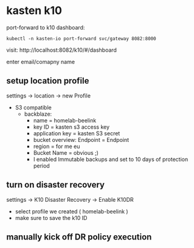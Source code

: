 # kasten k10
port-forward to k10 dashboard:

```
kubectl -n kasten-io port-forward svc/gateway 8082:8000
```

visit: http://localhost:8082/k10/#/dashboard

enter email/comapny name

## setup location profile

settings -> location -> new Profile

- S3 compatible
  - backblaze:
    - name = homelab-beelink
    - key ID = kasten s3 access key
    - application key = kasten S3 secret
    - bucket overview: Endpoint = Endpoint
    - region = for me eu
    - Bucket Name = obvious ;)
    - I enabled Immutable backups and set to 10 days of protection period

## turn on disaster recovery
settings -> K10 Disaster Recovery -> Enable K10DR
- select profile we created ( homelab-beelink )
- make sure to save the k10 ID

## manually kick off DR policy execution
